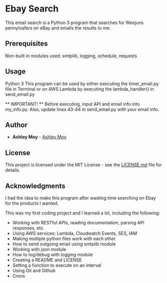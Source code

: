 # Ebay Search

This email search is a Python 3 program that searches for Weejuns pennyloafers on eBay and emails the results to me.

## Prerequisites
Non-built in modules used: smtplib, logging, schedule, requests

## Usage

Python 3
This program can be used by either executing the timer_email.py file in Terminal or on AWS Lambda by executing the lambda_handler() in send_email.py

** IMPORTANT! **
Before executing, input API and email info into my_info.py.
Also, update lines 43-44 in send_email.py with your email info.

## Author

* **Ashley Moy** - [Ashley Moy](https://github.com/ashleymoy)

## License

This project is licensed under the MIT License - see the [LICENSE.md](LICENSE.md) file for details.

## Acknowledgments

I had the idea to make this program after wasting time searching on Ebay for the products I wanted.

This was my first coding project and I learned a lot, including the following:

- Working with RESTful APIs, reading documentation, parsing API responses, etc.
- Using AWS services: Lambda, Cloudwatch Events, SES, IAM
- Making multiple python files work with each other
- How to send outgoing email using smtplib module
- Working with json module
- How to log/debug with logging module
- Creating a README and LICENSE
- Setting a function to execute on an interval
- Using Git and Github
- Crons

